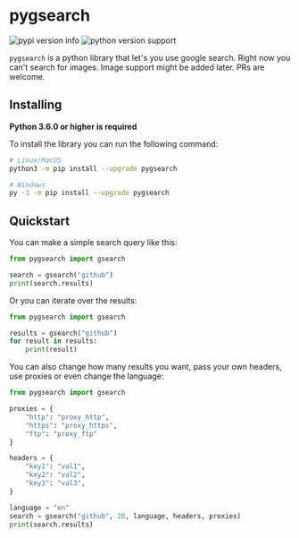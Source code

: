 # pygsearch

![pypi version info](https://img.shields.io/pypi/v/pygsearch.svg)
![python version support](https://img.shields.io/pypi/pyversions/pygsearch.svg)


`pygsearch` is a python library that let's you use google search.
Right now you can't search for images. Image support might be added later. PRs are welcome.


Installing
-----------

**Python 3.6.0 or higher is required**

To install the library you can run the following command:

```sh
# Linux/MacOS
python3 -m pip install --upgrade pygsearch

# Windows
py -3 -m pip install --upgrade pygsearch
```

Quickstart
----------

You can make a simple search query like this:

```py
from pygsearch import gsearch

search = gsearch("github")
print(search.results)
```

Or you can iterate over the results:

```py
from pygsearch import gsearch

results = gsearch("github")
for result in results:
    print(result)
```

You can also change how many results you want, pass your own headers, use proxies or even change the language:

```py
from pygsearch import gsearch

proxies = {
    "http": "proxy_http",
    "https": "proxy_https",
    "ftp": "proxy_ftp"
}

headers = {
    "key1": "val1",
    "key2": "val2",
    "key3": "val3",
}

language = "en"
search = gsearch("github", 20, language, headers, proxies)
print(search.results)
```
